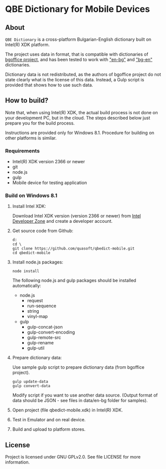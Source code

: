 QBE Dictionary for Mobile Devices
=====================================================

About
-----
`QBE Dictionary` is a cross-platform Bulgarian-English dictionary built on Intel(R) XDK platform.

The project uses data in format, that is compatible with dictionaries of [bgoffice project](http://bgoffice.sourceforge.net), and has been tested to work with ["en-bg"](http://sourceforge.net/p/bgoffice/code/HEAD/tree/trunk/dictionaries/data/en-bg/) and ["bg-en"](http://sourceforge.net/p/bgoffice/code/HEAD/tree/trunk/dictionaries/data/bg-en/) dictionaries.

Dictionary data is not redistributed, as the authors of bgoffice project do not state clearly what is the license of this data. Instead, a Gulp script is provided that shows how to use such data.

How to build?
-------------

Note that, when using Intel(R) XDK, the actual build process is not done on your development PC, but in the cloud. The steps described below just prepare you for the build process.

Instructions are provided only for Windows 8.1. Procedure for building on other platforms is similar.

### Requirements

* Intel(R) XDK version 2366 or newer
* git
* node.js
* gulp
* Mobile device for testing application
	
### Build on Windows 8.1

1. Install Intel XDK:

   Download Intel XDK version (version 2366 or newer) from [Intel Developer Zone](https://software.intel.com/en-us/intel-xdk) and create a developer account.
  
2. Get source code from Github:
   
   ```batch
   d:
   cd \
   git clone https://github.com/quasoft/qbedict-mobile.git
   cd qbedict-mobile
   ```
   
3. Install node.js packages:

   ```batch
   node install
   ```
   The following node.js and gulp packages should be installed automatically:
   * node.js
       * request
       * run-sequence
       * string
       * vinyl-map
   * gulp
       * gulp-concat-json
       * gulp-convert-encoding
       * gulp-remote-src
       * gulp-rename
       * gulp-util

4. Prepare dictionary data:

   Use sample gulp script to prepare dictionary data (from bgoffice project).

   ```batch
   gulp update-data
   gulp convert-data
   ```
   
   Modify script if you want to use another data source.
   (Output format of data should be JSON - see files in data/en-bg folder for samples).   
   
5. Open project (file qbedict-mobile.xdk) in Intel(R) XDK.

6. Test in Emulator and on real device.

8. Build and upload to platform stores.

License
-------
Project is licensed under GNU GPLv2.0. See file LICENSE for more information.


